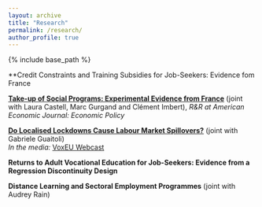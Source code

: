 ```yaml
---
layout: archive
title: "Research"
permalink: /research/
author_profile: true
---
```


{% include base_path %}

**Credit Constraints and Training Subsidies for Job-Seekers: Evidence fom France

**[Take-up of Social Programs: Experimental Evidence from France](/files/20221216_CGIT.pdf)** (joint with Laura Castell, Marc Gurgand and Clément Imbert), *R&R at American Economic Journal: Economic Policy*

**[Do Localised Lockdowns Cause Labour Market Spillovers?](/files/guaitoli_tochev_2022.pdf)** (joint with Gabriele Guaitoli)  <br>
*In the media:* [VoxEU Webcast](https://cepr.org/voxeu/vox-webcasts/external-effects-local-lockdowns-evidence-us)

**Returns to Adult Vocational Education for Job-Seekers: Evidence from a Regression Discontinuity Design**

**Distance Learning and Sectoral Employment Programmes** (joint with Audrey Rain)
